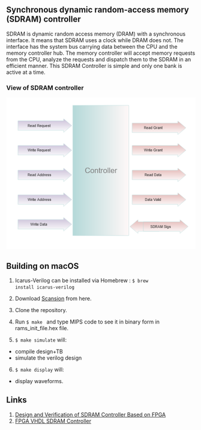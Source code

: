 ## Synchronous dynamic random-access memory (SDRAM) controller 
SDRAM is dynamic random access memory (DRAM) with a synchronous interface. It means that SDRAM uses a clock while DRAM does not. The interface has the system bus carrying data between the CPU and the memory controller hub. The memory controller will accept memory requests from the CPU, analyze the requests and dispatch them to the SDRAM in an efficient manner. This SDRAM Controller is simple and only one bank is active at a time.

### View of SDRAM controller
![](assets/view.png)


## Building on macOS
1. Icarus-Verilog can be installed via Homebrew :
   <code>$ brew install icarus-verilog</code>
2. Download [Scansion](http://www.logicpoet.com/scansion/) from here.  
3. Clone the repository.
4. Run <code>$ make </code> and type MIPS code to see it in binary form in rams_init_file.hex file. 

5. <code>$ make simulate</code> will: 
* compile design+TB
* simulate the verilog design

6. <code>$ make display</code> will: 
*  display waveforms.

## Links 
1. [Design and Verification of SDRAM Controller Based on FPGA](https://www.scirp.org/pdf/jcc_2020070314282156.pdf) 
2. [FPGA VHDL SDRAM Controller](https://dnotq.io/sdram/sdram.html)
